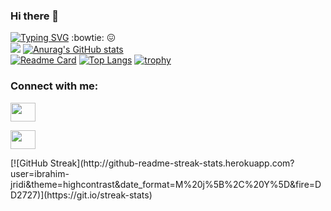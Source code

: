 ### Hi there 👋
[![Typing SVG](https://readme-typing-svg.herokuapp.com?size=17&background=2AFF8000&vCenter=true&width=500&lines=I'm+not+a+king%2CI'm+not+a+God+%2C+I'm...ambitious+)](https://git.io/typing-svg) :bowtie: :confounded:
<br>
![](https://komarev.com/ghpvc/?username=ibrahim-jridi&color=blue&style=plastic)
[![Anurag's GitHub stats](https://github-readme-stats.vercel.app/api?username=ibrahim-jridi&show_icons=true&theme=radical)](https://github.com/anuraghazra/github-readme-stats)<br>
[![Readme Card](https://github-readme-stats.vercel.app/api/pin/?username=ibrahim-jridi&repo=github-readme-stats)](https://github.com/anuraghazra/github-readme-stats)
[![Top Langs](https://github-readme-stats.vercel.app/api/top-langs/?username=ibrahim-jridi&layout=compact)](https://github.com/anuraghazra/github-readme-stats)
[![trophy](https://github-profile-trophy.vercel.app/?username=ibrahim-jridi&theme=onedark&row=2&column=6&margin-w=15&margin-h=15)](https://github.com/ryo-ma/github-profile-trophy)<br>
<h3 align="left">Connect with me:</h3>
<p align="left">

<a href="https://www.linkedin.com/in/jridi-ibrahim-484b04206/" target="blank"><img align="center" src="https://cdn.jsdelivr.net/npm/simple-icons@3.0.1/icons/linkedin.svg" alt="" height="30" width="40" /></a>
>
<a href="your link" target="blank"><img align="center" src="https://cdn.jsdelivr.net/npm/simple-icons@3.0.1/icons/facebook.svg" alt="" height="30" width="40" /></a>
</p>
[![GitHub Streak](http://github-readme-streak-stats.herokuapp.com?user=ibrahim-jridi&theme=highcontrast&date_format=M%20j%5B%2C%20Y%5D&fire=DD2727)](https://git.io/streak-stats)


<!--
**ibrahim-jridi/ibrahim-jridi** is a ✨ _special_ ✨ repository because its `README.md` (this file) appears on your GitHub profile.

Here are some ideas to get you started:

- 🔭 I’m currently working on ...
- 🌱 I’m currently learning ...
- 👯 I’m looking to collaborate on ...
- 🤔 I’m looking for help with ...
- 💬 Ask me about ...
- 📫 How to reach me: ...
- 😄 Pronouns: ...
- ⚡ Fun fact: ...
-->
